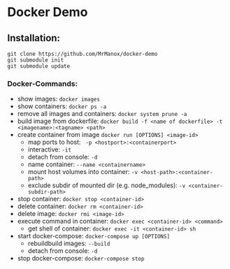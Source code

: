 # Docker Demo

## Installation: 

```shell
git clone https://github.com/MrManox/docker-demo
git submodule init
git submodule update
```

### Docker-Commands:

- show images: ```docker images```
- show containers: ```docker ps -a```
- remove all images and containers: ```docker system prune -a```
- build image from dockerfile: ```docker build -f <name of dockerfile> -t <imagename>:<tagname> <path>```
- create container from image ```docker run [OPTIONS] <image-id>```
  - map ports to host: ``` -p <hostport>:<containerport>```
  - interactive: ```-it```
  - detach from console: ```-d```
  - name container: ```--name <containername>```
  - mount host volumes into container: ```-v <host-path>:<container-path>```
  - exclude subdir of mounted dir (e.g. node_modules): ```-v <container-subdir-path>```
- stop container: ```docker stop <container-id>```
- delete container: ```docker rm <container-id>```
- delete image: ```docker rmi <image-id>```
- execute command in container: ```docker exec <container-id> <command>```
  - get shell of container: ```docker exec -it <container-id> sh```
- start docker-compose: ```docker-compose up [OPTIONS]```
  - rebuildbuild images: ```--build```
  - detach from console: ```-d```
- stop docker-compose: ```docker-compose stop```
